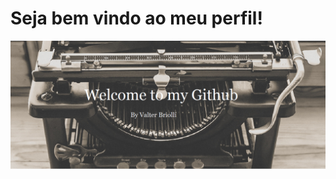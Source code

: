 #          Seja bem vindo ao meu perfil!

![Welcome](https://github.com/ValterBriolli/ValterBriolli/blob/main/Machine%20BY.png)



